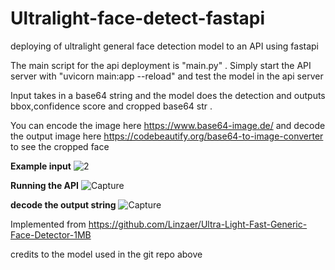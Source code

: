 # Ultralight-face-detect-fastapi
deploying of ultralight general face detection model to an API using fastapi

The main script for the api deployment is "main.py" . Simply start the API server with "uvicorn main:app --reload" and test the model in the api server

Input takes in a base64 string and the model does the detection and outputs bbox,confidence score and cropped base64 str .

You can encode the image here https://www.base64-image.de/ and decode the output image here https://codebeautify.org/base64-to-image-converter to see the cropped face

**Example input**
![2](https://user-images.githubusercontent.com/71302213/115052802-f3973c00-9f10-11eb-85f3-1689c9ed08f9.jpg)


**Running the API**
![Capture](https://user-images.githubusercontent.com/71302213/115053224-7ae4af80-9f11-11eb-9434-b6d20aad67cc.PNG)

**decode the output string**
![Capture](https://user-images.githubusercontent.com/71302213/115053391-a9628a80-9f11-11eb-84f3-918dfb871527.PNG)





Implemented from https://github.com/Linzaer/Ultra-Light-Fast-Generic-Face-Detector-1MB

credits to the model used in the git repo above

